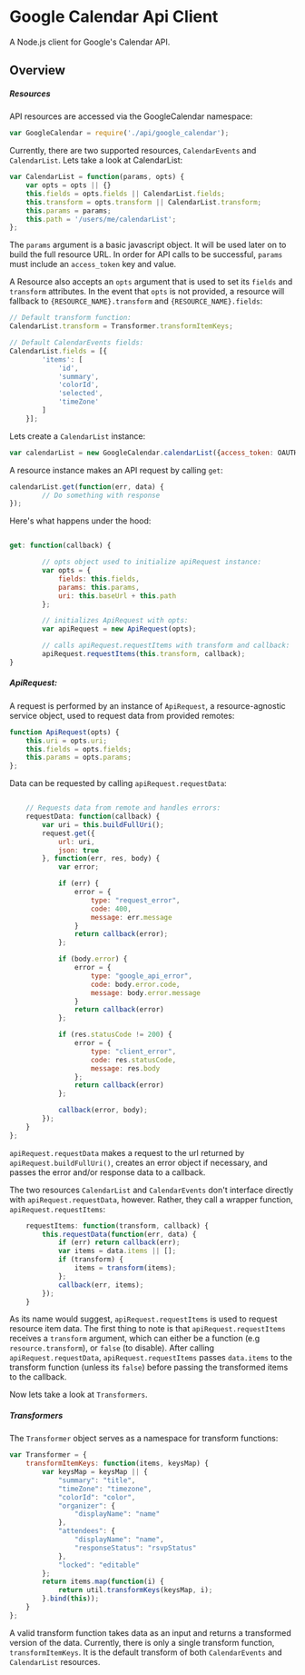 # Google Calendar Api Client

A Node.js client for Google's Calendar API.

## Overview

##### Resources

API resources are accessed via the GoogleCalendar namespace:

```js
var GoogleCalendar = require('./api/google_calendar');
```

Currently, there are two supported resources, `CalendarEvents` and `CalendarList`.  Lets take a look at CalendarList:

```js
var CalendarList = function(params, opts) {
    var opts = opts || {}
    this.fields = opts.fields || CalendarList.fields;
    this.transform = opts.transform || CalendarList.transform; 
    this.params = params;
    this.path = '/users/me/calendarList';
};
```

The `params` argument is a basic javascript object. It will be used later on to build the full resource URL. In order for API calls to be
successful, `params` must include an `access_token` key and value.

A Resource also accepts an `opts` argument that is used to set its `fields` and 
`transform` attributes. In the event that `opts` is not provided, a resource will fallback to `{RESOURCE_NAME}.transform` and `{RESOURCE_NAME}.fields`:

```js
// Default transform function:
CalendarList.transform = Transformer.transformItemKeys;

// Default CalendarEvents fields:
CalendarList.fields = [{
        'items': [
            'id',
            'summary',
            'colorId',
            'selected',
            'timeZone'
        ]
    }];
```

Lets create a `CalendarList` instance:

```js
var calendarList = new GoogleCalendar.calendarList({access_token: OAUTH_ACCESS_TOKEN})
```

A resource instance makes an API request by calling `get`:

```js
calendarList.get(function(err, data) {
        // Do something with response
});
```

Here's what happens under the hood:

```js

get: function(callback) {

        // opts object used to initialize apiRequest instance:
        var opts = {
            fields: this.fields,
            params: this.params,
            uri: this.baseUrl + this.path
        };

        // initializes ApiRequest with opts:
        var apiRequest = new ApiRequest(opts);

        // calls apiRequest.requestItems with transform and callback:
        apiRequest.requestItems(this.transform, callback);
}
```

##### ApiRequest:

A request is performed by an instance of `ApiRequest`, a resource-agnostic service object, used to request data from provided remotes:

```js
function ApiRequest(opts) {
    this.uri = opts.uri;
    this.fields = opts.fields;
    this.params = opts.params;
};
```

Data can be requested by calling `apiRequest.requestData`:

```js

    // Requests data from remote and handles errors:
    requestData: function(callback) {
        var uri = this.buildFullUri();
        request.get({
            url: uri,
            json: true
        }, function(err, res, body) {
            var error;

            if (err) {
                error = {
                    type: "request_error",
                    code: 400,
                    message: err.message
                }
                return callback(error);
            };

            if (body.error) {
                error = {
                    type: "google_api_error",
                    code: body.error.code,
                    message: body.error.message
                }
                return callback(error)
            };

            if (res.statusCode != 200) {
                error = {
                    type: "client_error",
                    code: res.statusCode,
                    message: res.body
                };
                return callback(error)
            };

            callback(error, body);
        });
    }
};
```
`apiRequest.requestData` makes a request to the url returned by `apiRequest.buildFullUri()`, creates an error object if necessary, and passes the error and/or response data to a callback.

The two resources `CalendarList` and `CalendarEvents` don't interface directly with `apiRequest.requestData`, however.  Rather, they call a wrapper function, `apiRequest.requestItems`:

```js
    requestItems: function(transform, callback) {
        this.requestData(function(err, data) {
            if (err) return callback(err);
            var items = data.items || [];
            if (transform) {
                items = transform(items);
            };
            callback(err, items);
        });
    }
```

As its name would suggest, `apiRequest.requestItems` is used to request resource item data.  The first thing to note is that `apiRequest.requestItems` receives a `transform` argument, which can either be a function (e.g `resource.transform`), or `false` (to disable). After calling `apiRequest.requestData`, `apiRequest.requestItems` passes `data.items` to the transform function (unless its `false`) before passing the transformed items to the callback.

Now lets take a look at `Transformers`.

##### Transformers

The `Transformer` object serves as a namespace for transform functions:

```js
var Transformer = {
    transformItemKeys: function(items, keysMap) {
        var keysMap = keysMap || {
            "summary": "title",
            "timeZone": "timezone",
            "colorId": "color",
            "organizer": {
                "displayName": "name"
            },
            "attendees": {
                "displayName": "name",
                "responseStatus": "rsvpStatus"
            },
            "locked": "editable"
        };
        return items.map(function(i) {
            return util.transformKeys(keysMap, i);
        }.bind(this));
    }
};
```
A valid transform function takes data as an input and returns a transformed version of the data.
Currently, there is only a single transform function, `transformItemKeys`.  It is the default transform of both `CalendarEvents` and `CalendarList` resources.
